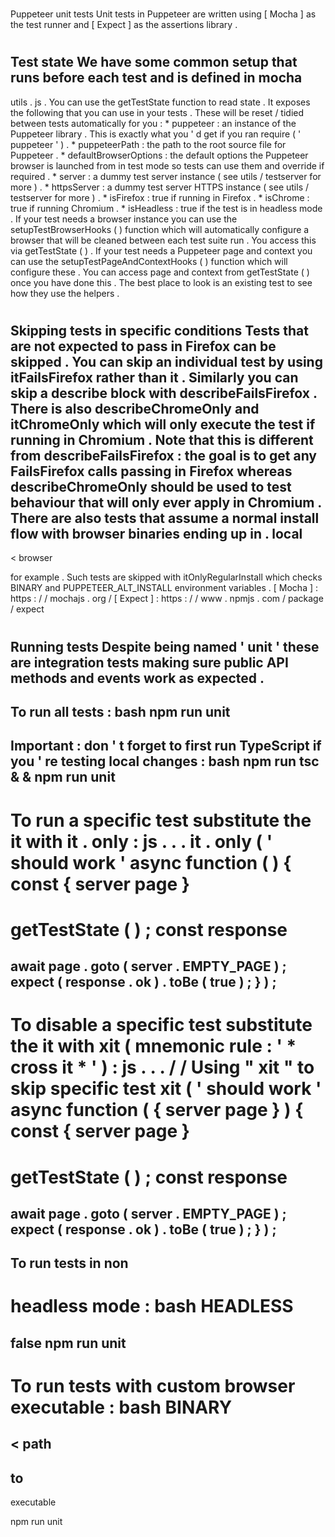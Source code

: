 #
Puppeteer
unit
tests
Unit
tests
in
Puppeteer
are
written
using
[
Mocha
]
as
the
test
runner
and
[
Expect
]
as
the
assertions
library
.
#
#
Test
state
We
have
some
common
setup
that
runs
before
each
test
and
is
defined
in
mocha
-
utils
.
js
.
You
can
use
the
getTestState
function
to
read
state
.
It
exposes
the
following
that
you
can
use
in
your
tests
.
These
will
be
reset
/
tidied
between
tests
automatically
for
you
:
*
puppeteer
:
an
instance
of
the
Puppeteer
library
.
This
is
exactly
what
you
'
d
get
if
you
ran
require
(
'
puppeteer
'
)
.
*
puppeteerPath
:
the
path
to
the
root
source
file
for
Puppeteer
.
*
defaultBrowserOptions
:
the
default
options
the
Puppeteer
browser
is
launched
from
in
test
mode
so
tests
can
use
them
and
override
if
required
.
*
server
:
a
dummy
test
server
instance
(
see
utils
/
testserver
for
more
)
.
*
httpsServer
:
a
dummy
test
server
HTTPS
instance
(
see
utils
/
testserver
for
more
)
.
*
isFirefox
:
true
if
running
in
Firefox
.
*
isChrome
:
true
if
running
Chromium
.
*
isHeadless
:
true
if
the
test
is
in
headless
mode
.
If
your
test
needs
a
browser
instance
you
can
use
the
setupTestBrowserHooks
(
)
function
which
will
automatically
configure
a
browser
that
will
be
cleaned
between
each
test
suite
run
.
You
access
this
via
getTestState
(
)
.
If
your
test
needs
a
Puppeteer
page
and
context
you
can
use
the
setupTestPageAndContextHooks
(
)
function
which
will
configure
these
.
You
can
access
page
and
context
from
getTestState
(
)
once
you
have
done
this
.
The
best
place
to
look
is
an
existing
test
to
see
how
they
use
the
helpers
.
#
#
Skipping
tests
in
specific
conditions
Tests
that
are
not
expected
to
pass
in
Firefox
can
be
skipped
.
You
can
skip
an
individual
test
by
using
itFailsFirefox
rather
than
it
.
Similarly
you
can
skip
a
describe
block
with
describeFailsFirefox
.
There
is
also
describeChromeOnly
and
itChromeOnly
which
will
only
execute
the
test
if
running
in
Chromium
.
Note
that
this
is
different
from
describeFailsFirefox
:
the
goal
is
to
get
any
FailsFirefox
calls
passing
in
Firefox
whereas
describeChromeOnly
should
be
used
to
test
behaviour
that
will
only
ever
apply
in
Chromium
.
There
are
also
tests
that
assume
a
normal
install
flow
with
browser
binaries
ending
up
in
.
local
-
<
browser
>
for
example
.
Such
tests
are
skipped
with
itOnlyRegularInstall
which
checks
BINARY
and
PUPPETEER_ALT_INSTALL
environment
variables
.
[
Mocha
]
:
https
:
/
/
mochajs
.
org
/
[
Expect
]
:
https
:
/
/
www
.
npmjs
.
com
/
package
/
expect
#
#
Running
tests
Despite
being
named
'
unit
'
these
are
integration
tests
making
sure
public
API
methods
and
events
work
as
expected
.
-
To
run
all
tests
:
bash
npm
run
unit
-
__Important__
:
don
'
t
forget
to
first
run
TypeScript
if
you
'
re
testing
local
changes
:
bash
npm
run
tsc
&
&
npm
run
unit
-
To
run
a
specific
test
substitute
the
it
with
it
.
only
:
js
.
.
.
it
.
only
(
'
should
work
'
async
function
(
)
{
const
{
server
page
}
=
getTestState
(
)
;
const
response
=
await
page
.
goto
(
server
.
EMPTY_PAGE
)
;
expect
(
response
.
ok
)
.
toBe
(
true
)
;
}
)
;
-
To
disable
a
specific
test
substitute
the
it
with
xit
(
mnemonic
rule
:
'
*
cross
it
*
'
)
:
js
.
.
.
/
/
Using
"
xit
"
to
skip
specific
test
xit
(
'
should
work
'
async
function
(
{
server
page
}
)
{
const
{
server
page
}
=
getTestState
(
)
;
const
response
=
await
page
.
goto
(
server
.
EMPTY_PAGE
)
;
expect
(
response
.
ok
)
.
toBe
(
true
)
;
}
)
;
-
To
run
tests
in
non
-
headless
mode
:
bash
HEADLESS
=
false
npm
run
unit
-
To
run
tests
with
custom
browser
executable
:
bash
BINARY
=
<
path
-
to
-
executable
>
npm
run
unit
